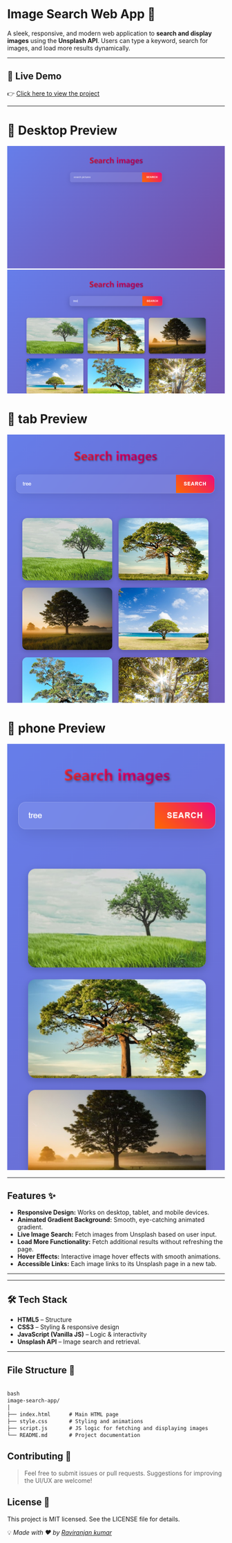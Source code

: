 # Image Search Web App 🌄

A sleek, responsive, and modern web application to **search and display images** using the **Unsplash API**. Users can type a keyword, search for images, and load more results dynamically.

---
## 🚀 Live Demo

👉 [Click here to view the project](https://raviranjanmishra01.github.io/HTML-CSS-AND-JS_projects/03-GradientGallery/)

---
# 📸 Desktop Preview

![](./assets/desktop.png)
![](./assets/desktop2.png)

# 📸 tab Preview
![](./assets/tab.png)

# 📸 phone Preview
![](./assets/phone.png)


---

## Features ✨

- **Responsive Design:** Works on desktop, tablet, and mobile devices.
- **Animated Gradient Background:** Smooth, eye-catching animated gradient.
- **Live Image Search:** Fetch images from Unsplash based on user input.
- **Load More Functionality:** Fetch additional results without refreshing the page.
- **Hover Effects:** Interactive image hover effects with smooth animations.
- **Accessible Links:** Each image links to its Unsplash page in a new tab.

---



---

## 🛠️ Tech Stack

* **HTML5** – Structure
* **CSS3** – Styling & responsive design
* **JavaScript (Vanilla JS)** – Logic & interactivity
* **Unsplash API** – Image search and retrieval.
---

## File Structure 📁
```git

bash
image-search-app/
│
├── index.html      # Main HTML page
├── style.css       # Styling and animations
├── script.js       # JS logic for fetching and displaying images
└── README.md       # Project documentation
```
## Contributing 🤝
> Feel free to submit issues or pull requests. Suggestions for improving the UI/UX are welcome!

## License 📄
This project is MIT licensed.
See the LICENSE file for details.

💡 *Made with ❤️ by [Raviranjan kumar](https://github.com/RaviranjanMishra01)*
